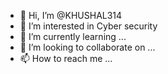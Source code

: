 - 👋 Hi, I’m @KHUSHAL314
- 👀 I’m interested in Cyber security
- 🌱 I’m currently learning ...
- 💞️ I’m looking to collaborate on ...
- 📫 How to reach me ...

<!---
KHUSHAL314/KHUSHAL314 is a ✨ special ✨ repository because its `README.md` (this file) appears on your GitHub profile.
You can click the Preview link to take a look at your changes.
--->
